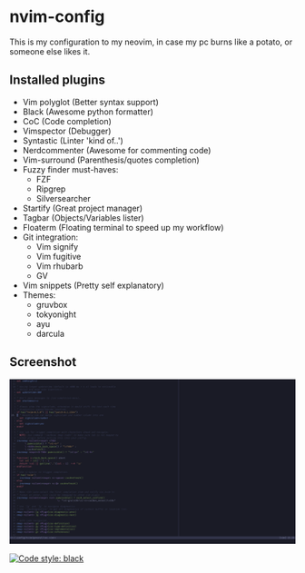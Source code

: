 # nvim-config
This is my configuration to my neovim, in case my pc burns like a potato, or someone else likes it.

## Installed plugins
* Vim polyglot (Better syntax support)
* Black (Awesome python formatter)
* CoC (Code completion)
* Vimspector (Debugger)
* Syntastic (Linter 'kind of..')
* Nerdcommenter (Awesome for commenting code)
* Vim-surround (Parenthesis/quotes completion)
* Fuzzy finder must-haves:
  - FZF
  - Ripgrep
  - Silversearcher
* Startify (Great project manager)
* Tagbar (Objects/Variables lister)
* Floaterm (Floating terminal to speed up my workflow)
* Git integration:
  - Vim signify
  - Vim fugitive
  - Vim rhubarb
  - GV
* Vim snippets (Pretty self explanatory)
* Themes:
  - gruvbox
  - tokyonight
  - ayu
  - darcula
## Screenshot
![alt text](https://github.com/eyadali05/nvim-config/blob/main/2021-10-20_15-26.png?raw=true)

[![Code style: black](https://img.shields.io/badge/code%20style-black-000000.svg)](https://github.com/psf/black)
